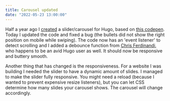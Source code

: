 ```yaml
---
title: Carousel updated
date: "2022-05-23 13:00:00"
---
```


Half a year ago I [created](/blog/lightweight-slider-carousel-added/) a slider/carousel for Hugo, based on [this codepen](https://codepen.io/joosts/pen/MWJBPgo). Today I updated the code and fixed a bug (the bullets did not show the right position on mobile while swiping). The code now has an 'event listener' to detect scrolling and I added a debounce function from [Chris Ferdinandi](https://gomakethings.com/debouncing-your-javascript-events/), who happens to be an avid Hugo user as well. It should now be responsive and buttery smooth.

Another thing that has changed is the responsiveness. For a website I was building I needed the slider to have a dynamic amount of slides. I managed to make the slider fully responsive. You might need a reload (because I wanted to prevent expensive resize listeners), but you can let CSS determine how many slides your carousel shows. The carousel will change accordingly.
